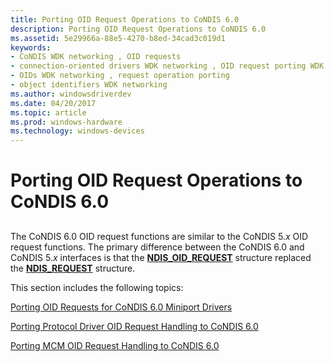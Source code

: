 ```yaml
---
title: Porting OID Request Operations to CoNDIS 6.0
description: Porting OID Request Operations to CoNDIS 6.0
ms.assetid: 5e29966a-88e5-4270-b8ed-34cad3c019d1
keywords:
- CoNDIS WDK networking , OID requests
- connection-oriented drivers WDK networking , OID request porting WDK networking
- OIDs WDK networking , request operation porting
- object identifiers WDK networking
ms.author: windowsdriverdev
ms.date: 04/20/2017
ms.topic: article
ms.prod: windows-hardware
ms.technology: windows-devices
---
```


# Porting OID Request Operations to CoNDIS 6.0


## <a href="" id="ddk-porting-oid-request-operations-to-condis-6-0-ng"></a>


The CoNDIS 6.0 OID request functions are similar to the CoNDIS 5.*x* OID request functions. The primary difference between the CoNDIS 6.0 and CoNDIS 5.*x* interfaces is that the [**NDIS\_OID\_REQUEST**](https://msdn.microsoft.com/library/windows/hardware/ff566710) structure replaced the [**NDIS\_REQUEST**](https://msdn.microsoft.com/library/windows/hardware/ff557179) structure.

This section includes the following topics:

[Porting OID Requests for CoNDIS 6.0 Miniport Drivers](porting-oid-requests-for-condis-6-0-miniport-drivers.md)

[Porting Protocol Driver OID Request Handling to CoNDIS 6.0](porting-protocol-driver-oid-request-handling-to-condis-6-0.md)

[Porting MCM OID Request Handling to CoNDIS 6.0](porting-mcm-oid-request-handling-to-condis-6-0.md)

 

 





